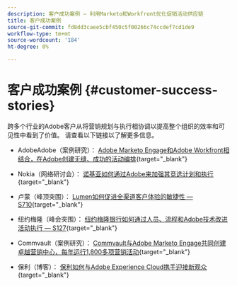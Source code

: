 ```yaml
---
description: 客户成功案例 — 利用Marketo和Workfront优化促销活动供应链
title: 客户成功案例
source-git-commit: fd8dd3caee5cbf450c5f00266c74ccdef7cd1de9
workflow-type: tm+mt
source-wordcount: '184'
ht-degree: 0%

---
```


# 客户成功案例 {#customer-success-stories}

跨多个行业的Adobe客户从将营销规划与执行相协调以提高整个组织的效率和可见性中看到了价值。 请查看以下链接以了解更多信息。

* AdobeAdobe（案例研究）： [Adobe Marketo Engage和Adobe Workfront相结合，在Adobe创建无缝、成功的活动编排](https://business.adobe.com/customer-success-stories/adobe-campaign-orchestration-case-study){target=&quot;_blank&quot;}

* Nokia（网络研讨会）： [诺基亚如何通过Adobe来加强其竞选计划和执行](https://engage.adobe.com/MarWF22Q4WBR-Registration.html){target=&quot;_blank&quot;}

* 卢蒙（峰顶突围）： [Lumen如何促进全渠道客户体验的敏捷性 — S710](https://business.adobe.com/summit/2022/sessions/how-lumen-drives-agility-for-omnichannel-customer-s710.html){target=&quot;_blank&quot;}

* 纽约梅隆（峰会突围）： [纽约梅隆银行如何通过人员、流程和Adobe技术改进活动执行 — S127](https://business.adobe.com/events/experience-makers-live/2022/sessions/how-bny-mellon-improved-campaign-execution-with-pe-s127.html){target=&quot;_blank&quot;}

* Commvault（案例研究）： [Commvault与Adobe Marketo Engage共同创建卓越营销中心，每年运行1,800多项营销活动](https://business.adobe.com/customer-success-stories/commvault-case-study){target=&quot;_blank&quot;}

* 保利（博客）： [保利如何与Adobe Experience Cloud携手迎接新观众](https://business.adobe.com/blog/basics/how-poly-shifted-gears-reach-new-audiences-adobe-experience-cloud){target=&quot;_blank&quot;}
